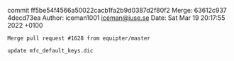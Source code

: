 commit ff5be54f4566a50022cacb1fa2b9d0387d2f80f2
Merge: 63612c937 4decd73ea
Author: iceman1001 <iceman@iuse.se>
Date:   Sat Mar 19 20:17:55 2022 +0100

    Merge pull request #1628 from equipter/master
    
    update mfc_default_keys.dic

